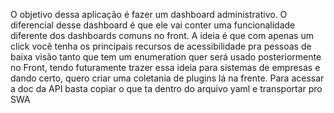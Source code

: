 O objetivo dessa aplicação é fazer um dashboard administrativo.
O diferencial desse dashboard é que ele vai conter uma funcionalidade diferente dos dashboards comuns no front.
A ideia é que com apenas um click você tenha os principais recursos de acessibilidade pra pessoas de baixa visão tanto que tem um enumeration quer será usado posteriormente no Front, tendo futuramente trazer essa ideia para sistemas de empresas e dando certo, quero criar uma coletania de plugins lá na frente.
Para acessar a doc da API basta copiar o que ta dentro do arquivo yaml e transportar pro SWA